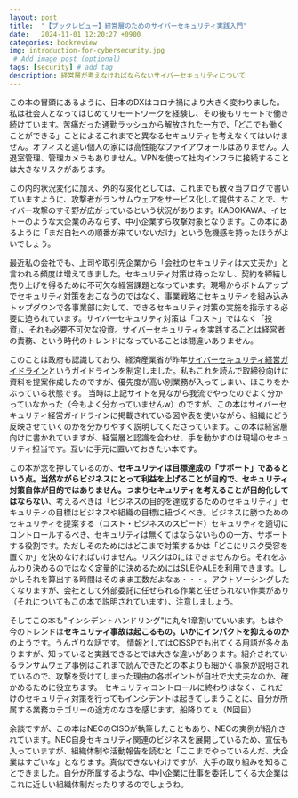 ```yaml
---
layout: post
title:  "【ブックレビュー】経営層のためのサイバーセキュリティ実践入門"
date:   2024-11-01 12:20:27 +0900
categories: bookreview
img: introduction-for-cybersecurity.jpg
 # Add image post (optional)
tags: [security] # add tag
description: 経営層が考えなければならないサイバーセキュリティについて
---
```


この本の冒頭にあるように、日本のDXはコロナ禍により大きく変わりました。私は社会人となってはじめてリモートワークを経験し、その後もリモートで働き続けています。苦痛だった通勤ラッシュから解放された一方で、「どこでも働くことができる」ことによるこれまでと異なるセキュリティを考えなくてはいけません。オフィスと違い個人の家には高性能なファイアウォールはありません。入退室管理、管理カメラもありません。VPNを使って社内インフラに接続することは大きなリスクがあります。

この内的状況変化に加え、外的な変化としては、これまでも散々当ブログで書いていますように、攻撃者がランサムウェアをサービス化して提供することで、サイバー攻撃のすそ野が広がっているという状況があります。KADOKAWA、イセトーのような大企業のみならず、中小企業すら攻撃対象となります。この本にあるように「まだ自社への順番が来ていないだけ」という危機感を持ったほうがよいでしょう。

最近私の会社でも、上司や取引先企業から「会社のセキュリティは大丈夫か」と言われる頻度は増えてきました。セキュリティ対策は待ったなし、契約を締結し売り上げを得るために不可欠な経営課題となっています。現場からボトムアップでセキュリティ対策をおこなうのではなく、事業戦略にセキュリティを組み込みトップダウンで各事業部に対して、できるセキュリティ対策の実施を指示する必要に迫られています。サイバーセキュリティ対策は「コスト」ではなく「投資」、それも必要不可欠な投資。サイバーセキュリティを実践することは経営者の責務、という時代のトレンドになっていることは間違いありません。

このことは政府も認識しており、経済産業省が昨年[サイバーセキュリティ経営ガイドライン](https://www.meti.go.jp/policy/netsecurity/mng_guide.html)というガイドラインを制定しました。私もこれを読んで取締役向けに資料を提案作成したのですが、優先度が高い別業務が入ってしまい、ほこりをかぶっている状態です。
当時は上記サイトを見ながら我流でやったのでよく分かっていなかった（今もよく分かっていませんw）のですが、この本はサイバーセキュリティ経営ガイドラインに掲載されている図や表を使いながら、組織にどう反映させていくのかを分かりやすく説明してくださっています。この本は経営層向けに書かれていますが、経営層と認識を合わせ、手を動かすのは現場のセキュリティ担当です。互いに手元に置いておきたい本です。

この本が念を押しているのが、**セキュリティは目標達成の「サポート」**であるという点。当然ながらビジネスにとって利益を上げることが目的で、セキュリティ対策自体が目的ではありません。つまり**セキュリティを考えることが目的化してはならない**、考えるべきは「ビジネスの目的を達成するためのセキュリティ」セキュリティの目標はビジネスや組織の目標に紐づくべき。ビジネスに勝つためのセキュリティを提案する（コスト・ビジネスのスピード）セキュリティを適切にコントロールするべき、セキュリティは無くてはならないものの一方、サポートする役割です。ただしそのためにはどこまで対策するかは「どこにリスク受容を置くか」を決めなければいけません。リスクは0にはできませんから。それをふんわり決めるのではなく定量的に決めるためにはSLEやALEを利用できます。しかしそれを算出する時間はそのまま工数だよなぁ・・・。アウトソーシングしたくなりますが、会社として外部委託に任せられる作業と任せられない作業があり（それについてもこの本で説明されています）、注意しましょう。

そしてこの本も"インシデントハンドリング"に丸々1章割いていいます。もはや今のトレンドは**セキュリティ事故は起こるもの。いかにインパクトを抑えるのか**のようです。うんざりな話です。
情報としてはCISSPでも出てくる用語が多々ありますが、知っていると実践できるとでは大きな違いがあります。紹介されているランサムウェア事例はこれまで読んできたどの本よりも細かく事象が説明されているので、攻撃を受けてしまった理由の各ポイントが自社で大丈夫なのか、確かめるために役立ちます。
セキュリティコントロールに終わりはなく、これだけのセキュリティ対策を行ってもインシデントは起きてしまうことに、自分が所属する業務カテゴリーの途方のなさを感じます。船降りてぇ（N回目）

余談ですが、この本はNECのCISOが執筆したこともあり、NECの実例が紹介されています。NEC自身セキュリティ関連のビジネスを展開しているため、宣伝も入っていますが、組織体制や活動報告を読むと「ここまでやっているんだ、大企業はすごいな」となります。真似できないわけですが、大手の取り組みを知ることできました。自分が所属するような、中小企業に仕事を委託してくる大企業はこれに近しい組織体制だったりするのでしょうね。